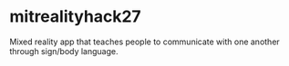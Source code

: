 # mitrealityhack27
Mixed reality app that teaches people to communicate with one another through sign/body language.
